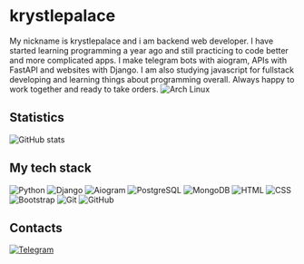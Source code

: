 # krystlepalace
My nickname is krystlepalace and i am backend web developer. I have started learning programming a year ago and still practicing to code better and more complicated apps. 
I make telegram bots with aiogram, APIs with FastAPI and websites with Django.
I am also studying javascript for fullstack developing and learning things about programming overall.
Always happy to work together and ready to take orders. 
![Arch Linux](https://img.shields.io/badge/Arch_Linux-1793D1?style=for-the-badge&logo=arch-linux&logoColor=white)


## Statistics

![GitHub stats](https://github-readme-stats.vercel.app/api?username=krystlepalace&theme=dracula&show_icons=true)

## My tech stack
![Python](https://img.shields.io/badge/Python-3776AB?style=for-the-badge&logo=python&logoColor=white)
![Django](https://img.shields.io/badge/Django-092E20?style=for-the-badge&logo=django&logoColor=white)
![Aiogram](https://img.shields.io/badge/aiogram-3776AB?style=for-the-badge&logo=python&logoColor=white)
![PostgreSQL](https://img.shields.io/badge/PostgreSQL-316192?style=for-the-badge&logo=postgresql&logoColor=white)
![MongoDB](https://img.shields.io/badge/MongoDB-4EA94B?style=for-the-badge&logo=mongodb&logoColor=white)
![HTML](https://img.shields.io/badge/-HTML-333?style=for-the-badge&logo=html5)
![CSS](https://img.shields.io/badge/-CSS-333?style=for-the-badge&logo=css3&logoColor=blue)
![Bootstrap](https://img.shields.io/badge/-Bootstrap-333?style=for-the-badge&logo=Bootstrap)
![Git](https://img.shields.io/badge/-Git-333?style=for-the-badge&logo=Git)
![GitHub](https://img.shields.io/badge/-GitHub-333?style=for-the-badge&logo=GitHub)

## Contacts
[![Telegram](https://img.shields.io/badge/-Telegram-333?style=for-the-badge&logo=telegram&logoColor=27A0D9)](https://t.me/krystlepalace)
